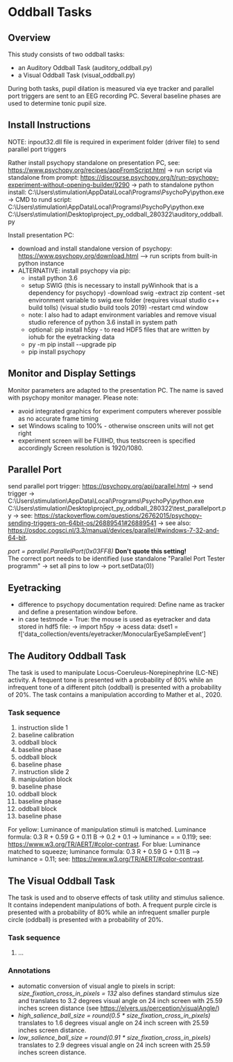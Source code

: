 # Oddball Tasks

## Overview
This study consists of two oddball tasks:
* an Auditory Oddball Task (auditory_oddball.py)
* a Visual Oddball Task (visual_oddball.py)

During both tasks, pupil dilation is measured via eye tracker and parallel port triggers are sent to an EEG recording PC. Several baseline phases are used to determine tonic pupil size. 

## Install Instructions
NOTE: inpout32.dll file is required in experiment folder (driver file) to send parallel port triggers

Rather install psychopy standalone on presentation PC, see: https://www.psychopy.org/recipes/appFromScript.html -> run script via standalone from prompt: https://discourse.psychopy.org/t/run-psychopy-experiment-without-opening-builder/9290 -> path to standalone python install: C:\Users\stimulation\AppData\Local\Programs\PsychoPy\python.exe -> CMD to rund script: C:\Users\stimulation\AppData\Local\Programs\PsychoPy\python.exe C:\Users\stimulation\Desktop\project_py_oddball_280322\auditory_oddball.py

Install presentation PC:
  * download and install standalone version of psychopy: https://www.psychopy.org/download.html
    --> run scripts from built-in python instance
  * ALTERNATIVE: install psychopy via pip:
      * install python 3.6
      * setup SWIG (this is necessary to install pyWinhook that is a dependency for psychopy)
        -download swig
        -extract zip content
        -set environment variable to swig.exe folder (requires visual studio c++ build tolls) (visual studio build tools 2019)
        -restart cmd window
      * note: I also had to adapt environment variables and remove visual studio reference of python 3.6 install in system path
      * optional: pip install h5py - to read HDF5 files that are written by iohub for the eyetracking data
      * py -m pip install --upgrade pip
      * pip install psychopy

## Monitor and Display Settings
Monitor parameters are adapted to the presentation PC. The name is saved with psychopy monitor manager. Please note:
* avoid integrated graphics for experiment computers wherever possible as no accurate frame timing
* set Windows scaling to 100% - otherwise onscreen units will not get right
* experiment screen will be FUllHD, thus testscreen is specified accordingly
Screen resolution is 1920/1080.

## Parallel Port
send parallel port trigger: https://psychopy.org/api/parallel.html -> send trigger -> C:\Users\stimulation\AppData\Local\Programs\PsychoPy\python.exe C:\Users\stimulation\Desktop\project_py_oddball_280322\test_parallelport.py -> see: https://stackoverflow.com/questions/26762015/psychopy-sending-triggers-on-64bit-os/26889541#26889541 -> see also: https://osdoc.cogsci.nl/3.3/manual/devices/parallel/#windows-7-32-and-64-bit.

*port = parallel.ParallelPort(0x03FF8)*
**Don't quote this setting!** <br/>The correct port needs to be identified (use standalone "Parallel Port Tester programm" -> set all pins to low -> port.setData(0))

## Eyetracking
* difference to psychopy documentation required: Define name as tracker and define a presentation window before.
* in case testmode = True: the mouse is used as eyetracker and data stored in hdf5 file: -> import h5py -> acess data: dset1 = f['data_collection/events/eyetracker/MonocularEyeSampleEvent']

## The Auditory Oddball Task
The task is used to manipulate Locus-Coeruleus-Norepinephrine (LC-NE) activity. A frequent tone is presented with a probability of 80% while an infrequent tone of a different pitch (oddball) is presented with a probability of 20%. The task contains a manipulation according to Mather et al., 2020. 

### Task sequence
1. instruction slide 1
2. baseline calibration
3. oddball block
4. baseline phase
5. oddball block
6. baseline phase
7. instruction slide 2
8. manipulation block
9. baseline phase
10. oddball block
11. baseline phase
12. oddball block
13. baseline phase

For yellow: Luminance of manipulation stimuli is matched. Luminance formula: 0.3 R + 0.59 G + 0.11 B -> 0.2 + 0.1 -> luminance = = 0.119; see:  https://www.w3.org/TR/AERT/#color-contrast.
For blue: Luminance matched to squeeze; luminance formula: 0.3 R + 0.59 G + 0.11 B --> luminance = 0.11; see: https://www.w3.org/TR/AERT/#color-contrast.

## The Visual Oddball Task
The task is used and to observe effects of task utility and stimulus salience. It contains independent manipulations of both. A frequent purple circle is presented with a probability of 80% while an infrequent smaller purple circle (oddball) is presented with a probability of 20%. 

### Task sequence
1. ...

### Annotations
* automatic conversion of visual angle to pixels in script: *size_fixation_cross_in_pixels = 132* also defines standard stimulus size and translates to 3.2 degrees visual angle on 24 inch screen with 25.59 inches screen distance (see https://elvers.us/perception/visualAngle/)
* *high_salience_ball_size = round(0.5 * size_fixation_cross_in_pixels)* translates to 1.6 degrees visual angle on 24 inch screen with 25.59 inches screen distance.
* *low_salience_ball_size = round(0.91 * size_fixation_cross_in_pixels)* translates to 2.9 degrees visual angle on 24 inch screen with 25.59 inches screen distance.

